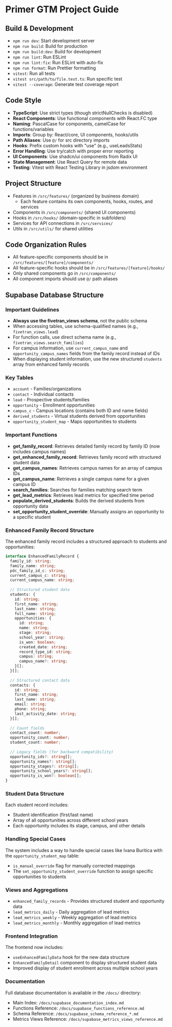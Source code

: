 # Primer GTM Project Guide

## Build & Development
- `npm run dev`: Start development server
- `npm run build`: Build for production
- `npm run build:dev`: Build for development
- `npm run lint`: Run ESLint
- `npm run lint:fix`: Run ESLint with auto-fix
- `npm run format`: Run Prettier formatting
- `vitest`: Run all tests
- `vitest src/path/to/file.test.ts`: Run specific test
- `vitest --coverage`: Generate test coverage report

## Code Style
- **TypeScript**: Use strict types (though strictNullChecks is disabled)
- **React Components**: Use functional components with React.FC<Props> type
- **Naming**: PascalCase for components, camelCase for functions/variables
- **Imports**: Group by: React/core, UI components, hooks/utils
- **Path Aliases**: Use `@/` for src directory imports
- **Hooks**: Prefix custom hooks with "use" (e.g., useLeadsStats)
- **Error Handling**: Use try/catch with proper error reporting
- **UI Components**: Use shadcn/ui components from Radix UI
- **State Management**: Use React Query for remote data
- **Testing**: Vitest with React Testing Library in jsdom environment

## Project Structure
- Features in `/src/features/` (organized by business domain)
  - Each feature contains its own components, hooks, routes, and services
- Components in `/src/components/` (shared UI components)
- Hooks in `/src/hooks/` (domain-specific in subfolders)
- Services for API connections in `/src/services/`
- Utils in `/src/utils/` for shared utilities

## Code Organization Rules
- All feature-specific components should be in `/src/features/[feature]/components/`
- All feature-specific hooks should be in `/src/features/[feature]/hooks/`
- Only shared components go in `/src/components/`
- All component imports should use `@/` path aliases

## Supabase Database Structure

### Important Guidelines
- **Always use the fivetran_views schema**, not the public schema
- When accessing tables, use schema-qualified names (e.g., `fivetran_views.lead`)
- For function calls, use direct schema name (e.g., `fivetran_views.search_families`) 
- For campus information, use `current_campus_name` and `opportunity_campus_names` fields from the family record instead of IDs
- When displaying student information, use the new structured `students` array from enhanced family records

### Key Tables
- `account` - Families/organizations
- `contact` - Individual contacts
- `lead` - Prospective students/families
- `opportunity` - Enrollment opportunities
- `campus_c` - Campus locations (contains both ID and name fields)
- `derived_students` - Virtual students derived from opportunities
- `opportunity_student_map` - Maps opportunities to students

### Important Functions
- **get_family_record**: Retrieves detailed family record by family ID (now includes campus names)
- **get_enhanced_family_record**: Retrieves family record with structured student data
- **get_campus_names**: Retrieves campus names for an array of campus IDs
- **get_campus_name**: Retrieves a single campus name for a given campus ID
- **search_families**: Searches for families matching search term
- **get_lead_metrics**: Retrieves lead metrics for specified time period
- **populate_derived_students**: Builds the derived students from opportunity data
- **set_opportunity_student_override**: Manually assigns an opportunity to a specific student

### Enhanced Family Record Structure
The enhanced family record includes a structured approach to students and opportunities:

```typescript
interface EnhancedFamilyRecord {
  family_id: string;
  family_name: string;
  pdc_family_id_c: string;
  current_campus_c: string;
  current_campus_name: string;
  
  // Structured student data
  students: {
    id: string;
    first_name: string;
    last_name: string;
    full_name: string;
    opportunities: {
      id: string;
      name: string;
      stage: string;
      school_year: string;
      is_won: boolean;
      created_date: string;
      record_type_id: string;
      campus: string;
      campus_name?: string;
    }[];
  }[];
  
  // Structured contact data
  contacts: {
    id: string;
    first_name: string;
    last_name: string;
    email: string;
    phone: string;
    last_activity_date: string;
  }[];
  
  // Count fields
  contact_count: number;
  opportunity_count: number;
  student_count: number;
  
  // Legacy fields (for backward compatibility)
  opportunity_ids?: string[];
  opportunity_names?: string[];
  opportunity_stages?: string[];
  opportunity_school_years?: string[];
  opportunity_is_won?: boolean[];
}
```

### Student Data Structure
Each student record includes:
- Student identification (first/last name)
- Array of all opportunities across different school years
- Each opportunity includes its stage, campus, and other details

### Handling Special Cases
The system includes a way to handle special cases like Ivana Buritica with the `opportunity_student_map` table:
- `is_manual_override` flag for manually corrected mappings
- The `set_opportunity_student_override` function to assign specific opportunities to students

### Views and Aggregations
- `enhanced_family_records` - Provides structured student and opportunity data
- `lead_metrics_daily` - Daily aggregation of lead metrics
- `lead_metrics_weekly` - Weekly aggregation of lead metrics
- `lead_metrics_monthly` - Monthly aggregation of lead metrics

### Frontend Integration
The frontend now includes:
- `useEnhancedFamilyData` hook for the new data structure
- `EnhancedFamilyDetail` component to display structured student data
- Improved display of student enrollment across multiple school years

### Documentation
Full database documentation is available in the `/docs/` directory:
- Main Index: `/docs/supabase_documentation_index.md`
- Functions Reference: `/docs/supabase_functions_reference.md`
- Schema Reference: `/docs/supabase_schema_reference_*.md`
- Metrics Views Reference: `/docs/supabase_metrics_views_reference.md`
